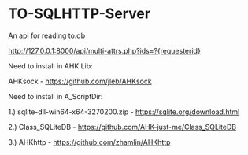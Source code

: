 # TO-SQLHTTP-Server
An api for reading to.db

http://127.0.0.1:8000/api/multi-attrs.php?ids=?{requesterid}

Need to install in AHK Lib:
  
  AHKsock - https://github.com/jleb/AHKsock


Need to install in A_ScriptDir:
 
 1.) sqlite-dll-win64-x64-3270200.zip - https://sqlite.org/download.html
 
 2.) Class_SQLiteDB - https://github.com/AHK-just-me/Class_SQLiteDB
 
 3.) AHKhttp - https://github.com/zhamlin/AHKhttp
